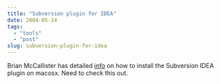 ```yaml
---
title: "Subversion plugin for IDEA"
date: 2004-05-24
tags: 
  - "tools"
  - "post"
slug: subversion-plugin-for-idea
---
```


Brian McCallister has detailed [info](http://kasparov.skife.org/blog/src/svn-install.html) on how to install the Subversion IDEA plugin on macosx. Need to check this out.
